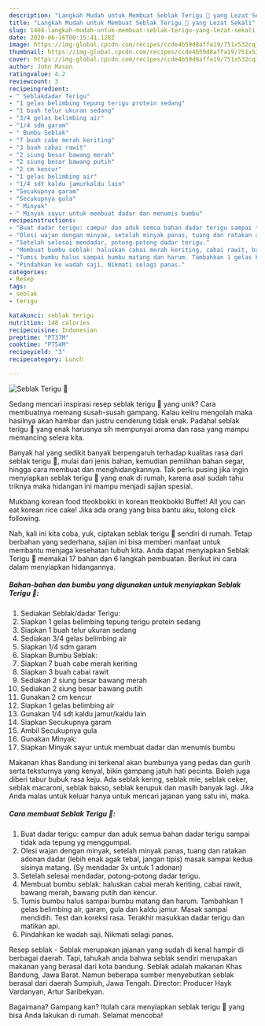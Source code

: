 ```yaml
---
description: "Langkah Mudah untuk Membuat Seblak Terigu 🤭 yang Lezat Sekali"
title: "Langkah Mudah untuk Membuat Seblak Terigu 🤭 yang Lezat Sekali"
slug: 1404-langkah-mudah-untuk-membuat-seblak-terigu-yang-lezat-sekali
date: 2020-06-16T00:15:41.128Z
image: https://img-global.cpcdn.com/recipes/ccde4b59d8affa19/751x532cq70/seblak-terigu-🤭-foto-resep-utama.jpg
thumbnail: https://img-global.cpcdn.com/recipes/ccde4b59d8affa19/751x532cq70/seblak-terigu-🤭-foto-resep-utama.jpg
cover: https://img-global.cpcdn.com/recipes/ccde4b59d8affa19/751x532cq70/seblak-terigu-🤭-foto-resep-utama.jpg
author: John Mason
ratingvalue: 4.2
reviewcount: 3
recipeingredient:
- " Seblakdadar Terigu"
- "1 gelas belimbing tepung terigu protein sedang"
- "1 buah telur ukuran sedang"
- "3/4 gelas belimbing air"
- "1/4 sdm garam"
- " Bumbu Seblak"
- "7 buah cabe merah keriting"
- "3 buah cabai rawit"
- "2 siung besar bawang merah"
- "2 siung besar bawang putih"
- "2 cm kencur"
- "1 gelas belimbing air"
- "1/4 sdt kaldu jamurkaldu lain"
- "Secukupnya garam"
- "Secukupnya gula"
- " Minyak"
- " Minyak sayur untuk membuat dadar dan menumis bumbu"
recipeinstructions:
- "Buat dadar terigu: campur dan aduk semua bahan dadar terigu sampai tidak ada tepung yg menggumpal."
- "Olesi wajan dengan minyak, setelah minyak panas, tuang dan ratakan adonan dadar (lebih enak agak tebal, jangan tipis) masak sampai kedua sisinya matang. (Sy mendadar 3x untuk 1 adonan)"
- "Setelah selesai mendadar, potong-potong dadar terigu."
- "Membuat bumbu seblak: haluskan cabai merah keriting, cabai rawit, bawang merah, bawang putih dan kencur."
- "Tumis bumbu halus sampai bumbu matang dan harum. Tambahkan 1 gelas belimbing air, garam, gula dan kaldu jamur. Masak sampai mendidih. Test dan koreksi rasa. Terakhir masukkan dadar terigu dan matikan api."
- "Pindahkan ke wadah saji. Nikmati selagi panas."
categories:
- Resep
tags:
- seblak
- terigu

katakunci: seblak terigu 
nutrition: 148 calories
recipecuisine: Indonesian
preptime: "PT37M"
cooktime: "PT54M"
recipeyield: "3"
recipecategory: Lunch

---
```



![Seblak Terigu 🤭](https://img-global.cpcdn.com/recipes/ccde4b59d8affa19/751x532cq70/seblak-terigu-🤭-foto-resep-utama.jpg)

Sedang mencari inspirasi resep seblak terigu 🤭 yang unik? Cara membuatnya memang susah-susah gampang. Kalau keliru mengolah maka hasilnya akan hambar dan justru cenderung tidak enak. Padahal seblak terigu 🤭 yang enak harusnya sih mempunyai aroma dan rasa yang mampu memancing selera kita.

Banyak hal yang sedikit banyak berpengaruh terhadap kualitas rasa dari seblak terigu 🤭, mulai dari jenis bahan, kemudian pemilihan bahan segar, hingga cara membuat dan menghidangkannya. Tak perlu pusing jika ingin menyiapkan seblak terigu 🤭 yang enak di rumah, karena asal sudah tahu triknya maka hidangan ini mampu menjadi sajian spesial.

Mukbang korean food tteokbokki in korean tteokbokki Buffet! All you can eat korean rice cake! Jika ada orang yang bisa bantu aku, tolong click following.


Nah, kali ini kita coba, yuk, ciptakan seblak terigu 🤭 sendiri di rumah. Tetap berbahan yang sederhana, sajian ini bisa memberi manfaat untuk membantu menjaga kesehatan tubuh kita. Anda dapat menyiapkan Seblak Terigu 🤭 memakai 17 bahan dan 6 langkah pembuatan. Berikut ini cara dalam menyiapkan hidangannya.

<!--inarticleads1-->

##### Bahan-bahan dan bumbu yang digunakan untuk menyiapkan Seblak Terigu 🤭:

1. Sediakan  Seblak/dadar Terigu:
1. Siapkan 1 gelas belimbing tepung terigu protein sedang
1. Siapkan 1 buah telur ukuran sedang
1. Sediakan 3/4 gelas belimbing air
1. Siapkan 1/4 sdm garam
1. Siapkan  Bumbu Seblak:
1. Siapkan 7 buah cabe merah keriting
1. Siapkan 3 buah cabai rawit
1. Sediakan 2 siung besar bawang merah
1. Sediakan 2 siung besar bawang putih
1. Gunakan 2 cm kencur
1. Siapkan 1 gelas belimbing air
1. Gunakan 1/4 sdt kaldu jamur/kaldu lain
1. Siapkan Secukupnya garam
1. Ambil Secukupnya gula
1. Gunakan  Minyak:
1. Siapkan  Minyak sayur untuk membuat dadar dan menumis bumbu


Makanan khas Bandung ini terkenal akan bumbunya yang pedas dan gurih serta teksturnya yang kenyal, bikin gampang jatuh hati pecinta. Boleh juga diberi tabur bubuk rasa keju. Ada seblak kering, seblak mie, seblak ceker, seblak macaroni, seblak bakso, seblak kerupuk dan masih banyak lagi. Jika Anda malas untuk keluar hanya untuk mencari jajanan yang satu ini, maka. 

<!--inarticleads2-->

##### Cara membuat Seblak Terigu 🤭:

1. Buat dadar terigu: campur dan aduk semua bahan dadar terigu sampai tidak ada tepung yg menggumpal.
1. Olesi wajan dengan minyak, setelah minyak panas, tuang dan ratakan adonan dadar (lebih enak agak tebal, jangan tipis) masak sampai kedua sisinya matang. (Sy mendadar 3x untuk 1 adonan)
1. Setelah selesai mendadar, potong-potong dadar terigu.
1. Membuat bumbu seblak: haluskan cabai merah keriting, cabai rawit, bawang merah, bawang putih dan kencur.
1. Tumis bumbu halus sampai bumbu matang dan harum. Tambahkan 1 gelas belimbing air, garam, gula dan kaldu jamur. Masak sampai mendidih. Test dan koreksi rasa. Terakhir masukkan dadar terigu dan matikan api.
1. Pindahkan ke wadah saji. Nikmati selagi panas.


Resep seblak - Seblak merupakan jajanan yang sudah di kenal hampir di berbagai daerah. Tapi, tahukah anda bahwa seblak sendiri merupakan makanan yang berasal dari kota bandung. Seblak adalah makanan Khas Bandung, Jawa Barat. Namun beberapa sumber menyebutkan seblak berasal dari daerah Sumpiuh, Jawa Tengah. Director: Producer Hayk Vardanyan, Artur Saribekyan. 

Bagaimana? Gampang kan? Itulah cara menyiapkan seblak terigu 🤭 yang bisa Anda lakukan di rumah. Selamat mencoba!
